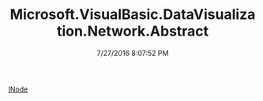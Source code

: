 ﻿---
title: Microsoft.VisualBasic.DataVisualization.Network.Abstract
date: 7/27/2016 8:07:52 PM
---

[INode](T-Microsoft.VisualBasic.DataVisualization.Network.Abstract.INode.html)
